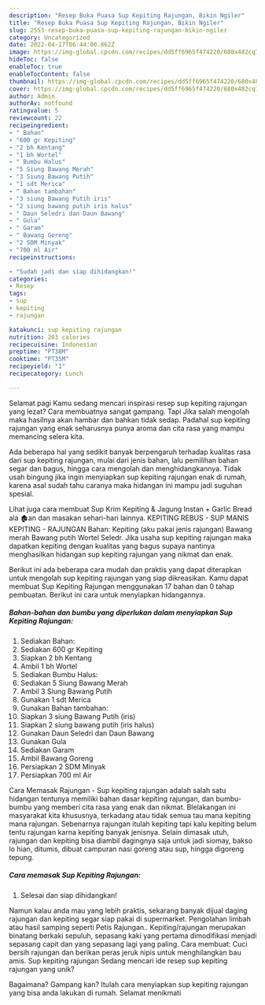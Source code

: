 ```yaml
---
description: "Resep Buka Puasa Sup Kepiting Rajungan, Bikin Ngiler"
title: "Resep Buka Puasa Sup Kepiting Rajungan, Bikin Ngiler"
slug: 2553-resep-buka-puasa-sup-kepiting-rajungan-bikin-ngiler
category: Uncategorized
date: 2022-04-17T06:44:00.862Z
image: https://img-global.cpcdn.com/recipes/dd5ff6965f474220/680x482cq70/sup-kepiting-rajungan-foto-resep-utama.jpg
hideToc: false
enableToc: true
enableTocContent: false
thumbnail: https://img-global.cpcdn.com/recipes/dd5ff6965f474220/680x482cq70/sup-kepiting-rajungan-foto-resep-utama.jpg
cover: https://img-global.cpcdn.com/recipes/dd5ff6965f474220/680x482cq70/sup-kepiting-rajungan-foto-resep-utama.jpg
author: Admin
authorAv: notfound
ratingvalue: 5
reviewcount: 22
recipeingredient:
- " Bahan"
- "600 gr Kepiting"
- "2 bh Kentang"
- "1 bh Wortel"
- " Bumbu Halus"
- "5 Siung Bawang Merah"
- "3 Siung Bawang Putih"
- "1 sdt Merica"
- " Bahan tambahan"
- "3 siung Bawang Putih iris"
- "2 siung bawang putih iris halus"
- " Daun Seledri dan Daun Bawang"
- " Gula"
- " Garam"
- " Bawang Goreng"
- "2 SDM Minyak"
- "700 ml Air"
recipeinstructions:

- "Sudah jadi dan siap dihidangkan!"
categories:
- Resep
tags:
- sup
- kepiting
- rajungan

katakunci: sup kepiting rajungan 
nutrition: 263 calories
recipecuisine: Indonesian
preptime: "PT38M"
cooktime: "PT35M"
recipeyield: "1"
recipecategory: Lunch

---
```



Selamat pagi Kamu sedang mencari inspirasi resep sup kepiting rajungan yang lezat? Cara membuatnya sangat gampang. Tapi Jika salah mengolah maka hasilnya akan hambar dan bahkan tidak sedap. Padahal sup kepiting rajungan yang enak seharusnya punya aroma dan cita rasa yang mampu memancing selera kita.


Ada beberapa hal yang sedikit banyak berpengaruh terhadap kualitas rasa dari sup kepiting rajungan, mulai dari jenis bahan, lalu pemilihan bahan segar dan bagus, hingga cara mengolah dan menghidangkannya. Tidak usah bingung jika ingin menyiapkan sup kepiting rajungan enak di rumah, karena asal sudah tahu caranya maka hidangan ini mampu jadi suguhan spesial.

Lihat juga cara membuat Sup Krim Kepiting &amp; Jagung Instan + Garlic Bread ala 🏚an dan masakan sehari-hari lainnya. KEPITING REBUS - SUP MANIS KEPITING - RAJUNGAN Bahan: Kepiting (aku pakai jenis rajungan) Bawang merah Bawang putih Wortel Seledr. Jika usaha sup kepiting rajungan maka dapatkan kepiting dengan kualitas yang bagus supaya nantinya menghasilkan hidangan sup kepiting rajungan yang nikmat dan enak.


Berikut ini ada beberapa cara mudah dan praktis yang dapat diterapkan untuk mengolah sup kepiting rajungan yang siap dikreasikan. Kamu dapat membuat Sup Kepiting Rajungan menggunakan 17 bahan dan 0 tahap pembuatan. Berikut ini cara untuk menyiapkan hidangannya.

<!--inarticleads1-->

##### Bahan-bahan dan bumbu yang diperlukan dalam menyiapkan Sup Kepiting Rajungan:

1. Sediakan  Bahan:
1. Sediakan 600 gr Kepiting
1. Siapkan 2 bh Kentang
1. Ambil 1 bh Wortel
1. Sediakan  Bumbu Halus:
1. Sediakan 5 Siung Bawang Merah
1. Ambil 3 Siung Bawang Putih
1. Gunakan 1 sdt Merica
1. Gunakan  Bahan tambahan:
1. Siapkan 3 siung Bawang Putih (iris)
1. Siapkan 2 siung bawang putih (iris halus)
1. Gunakan  Daun Seledri dan Daun Bawang
1. Gunakan  Gula
1. Sediakan  Garam
1. Ambil  Bawang Goreng
1. Persiapkan 2 SDM Minyak
1. Persiapkan 700 ml Air


Cara Memasak Rajungan - Sup kepiting rajungan adalah salah satu hidangan tentunya memiliki bahan dasar kepiting rajungan, dan bumbu-bumbu yang memberi cita rasa yang enak dan nikmat. Blelakangan ini masyarakat kita khususnya, terkadang atau tidak semua tau mana kepiting mana rajungan. Sebenarnya rajungan itulah kepiting tapi kalu kepiting belum tentu rajungan karna kepiting banyak jenisnya. Selain dimasak utuh, rajungan dan kepiting bisa diambil dagingnya saja untuk jadi siomay, bakso lo hian, ditumis, dibuat campuran nasi goreng atau sup, hingga digoreng tepung. 

<!--inarticleads2-->

##### Cara memasak Sup Kepiting Rajungan:


1. Selesai dan siap dihidangkan!

Namun kalau anda mau yang lebih praktis, sekarang banyak dijual daging rajungan dan kepiting segar siap pakai di supermarket. Pengolahan limbah atau hasil samping seperti Petis Rajungan.. Kepiting/rajungan merupakan binatang berkaki sepuluh, sepasang kaki yang pertama dimodifikasi menjadi sepasang capit dan yang sepasang lagi yang paling. Cara membuat: Cuci bersih rajungan dan berikan peras jeruk nipis untuk menghilangkan bau amis. Sup kepiting rajungan Sedang mencari ide resep sup kepiting rajungan yang unik? 

Bagaimana? Gampang kan? Itulah cara menyiapkan sup kepiting rajungan yang bisa anda lakukan di rumah. Selamat menikmati
